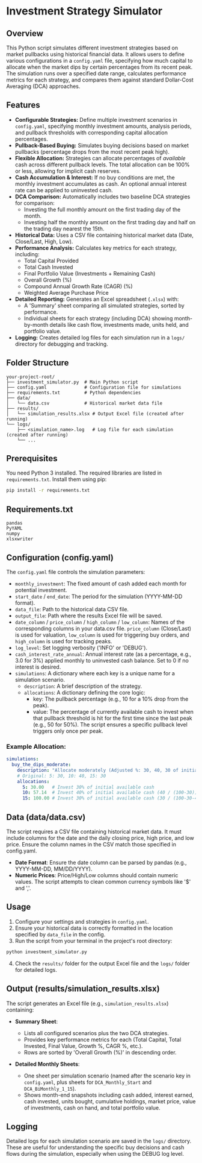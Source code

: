 # Investment Strategy Simulator

## Overview

This Python script simulates different investment strategies based on market pullbacks using historical financial data. It allows users to define various configurations in a `config.yaml` file, specifying how much capital to allocate when the market dips by certain percentages from its recent peak. The simulation runs over a specified date range, calculates performance metrics for each strategy, and compares them against standard Dollar-Cost Averaging (DCA) approaches.

## Features

* **Configurable Strategies:** Define multiple investment scenarios in `config.yaml`, specifying monthly investment amounts, analysis periods, and pullback thresholds with corresponding capital allocation percentages.
* **Pullback-Based Buying:** Simulates buying decisions based on market pullbacks (percentage drops from the most recent peak high).
* **Flexible Allocation:** Strategies can allocate percentages of *available* cash across different pullback levels. The total allocation can be 100% or less, allowing for implicit cash reserves.
* **Cash Accumulation & Interest:** If no buy conditions are met, the monthly investment accumulates as cash. An optional annual interest rate can be applied to uninvested cash.
* **DCA Comparison:** Automatically includes two baseline DCA strategies for comparison:
    * Investing the full monthly amount on the first trading day of the month.
    * Investing half the monthly amount on the first trading day and half on the trading day nearest the 15th.
* **Historical Data:** Uses a CSV file containing historical market data (Date, Close/Last, High, Low).
* **Performance Analysis:** Calculates key metrics for each strategy, including:
    * Total Capital Provided
    * Total Cash Invested
    * Final Portfolio Value (Investments + Remaining Cash)
    * Overall Growth (%)
    * Compound Annual Growth Rate (CAGR) (%)
    * Weighted Average Purchase Price
* **Detailed Reporting:** Generates an Excel spreadsheet (`.xlsx`) with:
    * A 'Summary' sheet comparing all simulated strategies, sorted by performance.
    * Individual sheets for each strategy (including DCA) showing month-by-month details like cash flow, investments made, units held, and portfolio value.
* **Logging:** Creates detailed log files for each simulation run in a `logs/` directory for debugging and tracking.

## Folder Structure

```
your-project-root/
├── investment_simulator.py  # Main Python script
├── config.yaml              # Configuration file for simulations
├── requirements.txt         # Python dependencies
├── data/
│   └── data.csv             # Historical market data file
├── results/
│   └── simulation_results.xlsx # Output Excel file (created after running)
└── logs/
    ├── <simulation_name>.log   # Log file for each simulation (created after running)
    └── ...
```

## Prerequisites

You need Python 3 installed. The required libraries are listed in `requirements.txt`. Install them using pip:

```bash
pip install -r requirements.txt
```

## Requirements.txt

```
pandas
PyYAML
numpy
xlsxwriter
```

## Configuration (config.yaml)

The `config.yaml` file controls the simulation parameters:

- `monthly_investment`: The fixed amount of cash added each month for potential investment.
- `start_date` / `end_date`: The period for the simulation (YYYY-MM-DD format).
- `data_file`: Path to the historical data CSV file.
- `output_file`: Path where the results Excel file will be saved.
- `date_column` / `price_column` / `high_column` / `low_column`: Names of the corresponding columns in your data.csv file. `price_column` (Close/Last) is used for valuation, `low_column` is used for triggering buy orders, and `high_column` is used for tracking peaks.
- `log_level`: Set logging verbosity ('INFO' or 'DEBUG').
- `cash_interest_rate_annual`: Annual interest rate (as a percentage, e.g., 3.0 for 3%) applied monthly to uninvested cash balance. Set to 0 if no interest is desired.
- `simulations`: A dictionary where each key is a unique name for a simulation scenario.
  - `description`: A brief description of the strategy.
  - `allocations`: A dictionary defining the core logic:
    - key: The pullback percentage (e.g., 10 for a 10% drop from the peak).
    - value: The percentage of currently available cash to invest when that pullback threshold is hit for the first time since the last peak (e.g., 50 for 50%). The script ensures a specific pullback level triggers only once per peak.

### Example Allocation:

```yaml
simulations:
  buy_the_dips_moderate:
    description: "Allocate moderately (Adjusted %: 30, 40, 30 of initial)"
    # Original: 5: 30, 10: 40, 15: 30
    allocations:
      5: 30.00   # Invest 30% of initial available cash
      10: 57.14  # Invest 40% of initial available cash (40 / (100-30))
      15: 100.00 # Invest 30% of initial available cash (30 / (100-30-40))
```

## Data (data/data.csv)

The script requires a CSV file containing historical market data. It must include columns for the date and the daily closing price, high price, and low price. Ensure the column names in the CSV match those specified in config.yaml.

- **Date Format**: Ensure the date column can be parsed by pandas (e.g., YYYY-MM-DD, MM/DD/YYYY).
- **Numeric Prices**: Price/High/Low columns should contain numeric values. The script attempts to clean common currency symbols like '$' and ','.

## Usage

1. Configure your settings and strategies in `config.yaml`.
2. Ensure your historical data is correctly formatted in the location specified by `data_file` in the config.
3. Run the script from your terminal in the project's root directory:

```bash
python investment_simulator.py
```

4. Check the `results/` folder for the output Excel file and the `logs/` folder for detailed logs.

## Output (results/simulation_results.xlsx)

The script generates an Excel file (e.g., `simulation_results.xlsx`) containing:

- **Summary Sheet**:
  - Lists all configured scenarios plus the two DCA strategies.
  - Provides key performance metrics for each (Total Capital, Total Invested, Final Value, Growth %, CAGR %, etc.).
  - Rows are sorted by 'Overall Growth (%)' in descending order.

- **Detailed Monthly Sheets**:
  - One sheet per simulation scenario (named after the scenario key in `config.yaml`, plus sheets for `DCA_Monthly_Start` and `DCA_BiMonthly_1_15`).
  - Shows month-end snapshots including cash added, interest earned, cash invested, units bought, cumulative holdings, market price, value of investments, cash on hand, and total portfolio value.

## Logging

Detailed logs for each simulation scenario are saved in the `logs/` directory. These are useful for understanding the specific buy decisions and cash flows during the simulation, especially when using the DEBUG log level.
